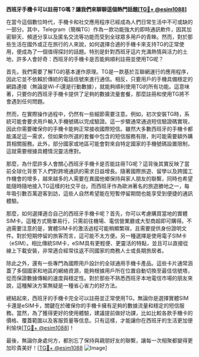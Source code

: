 **西班牙手機卡可以註冊TG嗎？讓我們來聊聊這個熱門話題[[TG💪+ @esim1088](https://t.me/s/esim1088)]**

在當今這個數位時代，手機卡和社交應用程序已經成為人們日常生活中不可或缺的一部分。其中，Telegram（簡稱TG）作為一款功能強大的即時通訊軟件，因其加密聊天、頻道分享以及匿名交流等功能而受到全球眾多用戶的青睞。然而，對於那些生活在國外或正在旅行的人來說，如何選擇合適的手機卡來支持TG的正常使用，便成為了一個值得探討的話題。特別是針對西班牙這片充滿熱情與活力的土地，許多人會好奇：西班牙的手機卡是否能夠順利註冊並使用TG呢？

首先，我們需要了解TG的基本運作原理。TG是一款基於互聯網運行的應用程序，因此它並不依賴於傳統的電話信號來進行通信。相反，只要用戶的手機具備穩定的網路連接（無論是Wi-Fi還是行動數據），就能夠順利使用TG的所有功能。這意味著，只要你的西班牙手機卡提供了足夠的數據流量套餐，那麼註冊和使用TG將不會遇到任何問題。

然而，在實際操作過程中，仍然有一些細節需要注意。例如，初次安裝TG時，系統可能會要求用戶輸入手機號碼以完成驗證。這一步驟通常通過短信驗證碼實現，因此你需要確保你的手機卡能夠正常接收國際短信。雖然大多數西班牙的手機卡都能滿足這一需求，但如果你所選的套餐中包含的短信服務有限，則可能需要額外購買相關服務。此外，部分國家或地區可能會對來自特定國家的手機號碼設置限制，這就需要根據具體情況靈活應對。

那麼，為什麼許多人會關心西班牙手機卡是否能註冊TG呢？這背後其實反映了當前全球化背景下人們對跨境通訊的需求日益增長。隨著國際旅遊、留學以及跨國工作機會的增多，越來越多的人需要在異國他鄉保持與家人朋友的聯繫，同時也希望能隨時隨地接入TG這樣的社交平台。而西班牙作為歐洲著名的旅遊勝地之一，每年吸引數百萬遊客到訪，這些人自然希望能在短暫停留期間也能享受到便捷的通訊體驗。

那麼，如何選擇適合自己的西班牙手機卡呢？首先，你可以考慮購買當地的實體SIM卡。這種方式簡單易行，只需前往機場、電信營業廳或大型商超即可購得。不過需要注意的是，實體SIM卡的激活過程可能稍顯繁瑣，且需要提供身份證明文件。對於短期停留的旅客而言，這可能不太方便。另一種選擇是使用電子SIM卡（eSIM）。相比傳統SIM卡，eSIM具有更輕便、更靈活的特點，並且可以直接從線上下載安裝，非常適合經常往返不同國家的商務人士或長期旅居者。

除此之外，還有一些專門為國際用戶設計的全球通用手機卡產品。這些卡片通常涵蓋了多個國家和地區的網絡資源，能夠根據用戶所在位置自動切換至最佳信號塔，從而保證數據傳輸的速度與穩定性。對於那些不熟悉西班牙本地電信市場的朋友來說，這種解決方案無疑是一種省心省力的好方法。

總結起來，西班牙的手機卡完全可以註冊並正常使用TG。無論你是選擇實體SIM卡還是eSIM卡，關鍵在於確保你的手機卡擁有足夠的數據流量和穩定的短信服務。當然，為了獲得更好的使用體驗，建議提前做好功課，比如比較各款手機卡的價格、覆蓋範圍以及客服質量等信息。只有這樣，才能讓你在西班牙的生活更加便利愉快[[TG💪+ @esim1088](https://t.me/s/esim1088)]！

最後，無論你身處何方，都別忘了保持與親朋好友的聯繫，讓每一次相聚都變得更加珍貴美好！[[TG💪+ @esim1088](https://t.me/s/esim1088) ![Image](https://i.postimg.cc/4NQfJmqS/Snipaste-2025-05-13-00-14-12.png)]